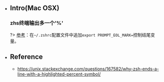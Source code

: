 * ## Intro(Mac OSX)

    ### zhs终端输出多一个'%'
    ?> [参考](https://unix.stackexchange.com/questions/167582/why-zsh-ends-a-line-with-a-highlighted-percent-symbol/)：在`~/.zshrc`配置文件中追加`export PROMPT_EOL_MARK=`控制结尾变量。

* ## Reference

    * https://unix.stackexchange.com/questions/167582/why-zsh-ends-a-line-with-a-highlighted-percent-symbol/